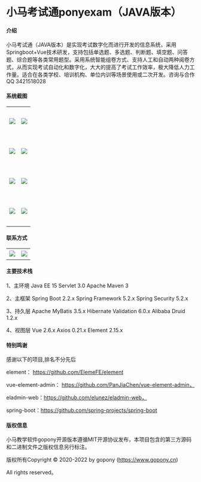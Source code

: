 # 小马考试通ponyexam（JAVA版本）

#### 介绍
小马考试通（JAVA版本）是实现考试数字化而进行开发的信息系统，采用Springboot+Vue技术研发，支持包括单选题、多选题、判断题、填空题、问答题、综合题等各类常用题型。采用系统智能组卷方式、支持人工和自动两种阅卷方式，从而实现考试自动化和数字化，大大的提高了考试工作效率，极大降低人力工作量。适合在各类学校、培训机构、单位内训等场景使用或二次开发。咨询与合作QQ 3421518028

#### 系统截图
<table>
    <tr>
        <td width="50%" height="80"><img src="https://gitee.com/ponyedu/goponyexam/raw/master/files/feature-1.png"/></td>
        <td><img src="https://gitee.com/ponyedu/goponyexam/raw/master/files/feature-2.png"/></td>
    </tr>
    <tr>
        <td width="50%" height="80"><img src="https://gitee.com/ponyedu/goponyexam/raw/master/files/feature-3.png"/></td>
        <td><img src="https://gitee.com/ponyedu/goponyexam/raw/master/files/feature-4.png"/></td>
    </tr>
    <tr>
        <td width="50%" height="80"><img src="https://gitee.com/ponyedu/goponyexam/raw/master/files/feature-5.png"/></td>
        <td><img src="https://gitee.com/ponyedu/goponyexam/raw/master/files/feature-6.png"/></td>
    </tr>
    <tr>
        <td width="50%" height="80"><img src="https://gitee.com/ponyedu/goponyexam/raw/master/files/feature-7.png"/></td>
        <td><img src="https://gitee.com/ponyedu/goponyexam/raw/master/files/feature-8.png"/></td>
    </tr>
</table>




#### 联系方式

<table>
    <tr>
        <td width="50%" height="30"><img src="https://gitee.com/ponyedu/goponyexam/raw/master/files/qq.png"/></td>
        <td width="50%" height="30"><img src="https://gitee.com/ponyedu/goponyexam/raw/master/files/wechat.png"/></td>
    </tr>
   
</table>



#### 主要技术栈

1、主环境
   Java EE 15
   Servlet 3.0
   Apache Maven 3

2、主框架
   Spring Boot 2.2.x
   Spring Framework 5.2.x
   Spring Security 5.2.x

3、持久层
   Apache MyBatis 3.5.x
   Hibernate Validation 6.0.x
   Alibaba Druid 1.2.x

4、视图层
   Vue 2.6.x
   Axios 0.21.x
   Element 2.15.x



#### 特别鸣谢
  
  感谢以下的项目,排名不分先后
  
  element： https://github.com/ElemeFE/element
  
  vue-element-admin： https://github.com/PanJiaChen/vue-element-admin，
  
  eladmin-web：https://github.com/elunez/eladmin-web，
  
  spring-boot：https://github.com/spring-projects/spring-boot


    
#### 版权信息
  
  小马教学软件gopony开源版本遵循MIT开源协议发布，本项目包含的第三方源码和二进制文件之版权信息另行标注。
  
  版权所有Copyright © 2020-2022 by gopony (https://www.gopony.cn)
  
  All rights reserved。